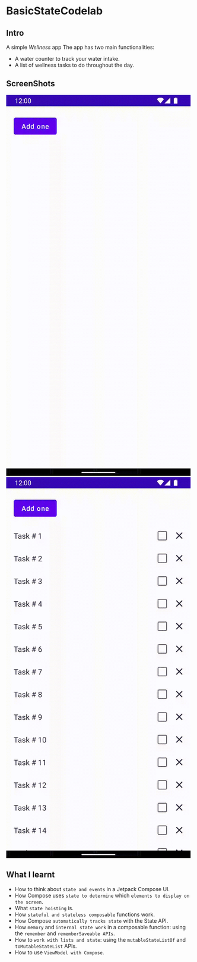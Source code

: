 # BasicStateCodelab

## Intro
A simple *Wellness* app 
The app has two main functionalities:  
 * A water counter to track your water intake.    
 * A list of wellness tasks to do throughout the day.

## ScreenShots
<img src = "Screenshots/wellnessButton.gif" alt = "app Button functionality preview" >
<img src = "Screenshots/WellnessApp.gif " alt = ""app task list functionality>

## What I learnt 

  -  How to think about ``state and events`` in a Jetpack Compose UI.
  -  How Compose uses ``state to determine`` which ``elements to display on the screen``.
  -  What ``state hoisting`` is.
  -  How ``stateful and stateless composable`` functions work.
  -  How Compose ``automatically tracks state`` with the State<T> API.
  -  How ``memory`` and ``internal state work`` in a composable function: using the ``remember`` and ``rememberSaveable APIs``.
  -  How to ``work with lists and state``: using the ``mutableStateListOf`` and ``toMutableStateList`` APIs.
  -  How to use ``ViewModel with Compose``.


